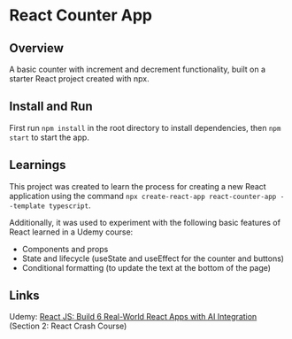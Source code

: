 # React Counter App

## Overview

A basic counter with increment and decrement functionality, built on a starter React project created with npx.

## Install and Run

First run `npm install` in the root directory to install dependencies, then `npm start` to start the app.

## Learnings

This project was created to learn the process for creating a new React application using the command `npx create-react-app react-counter-app --template typescript`.

Additionally, it was used to experiment with the following basic features of React learned in a Udemy course:
- Components and props
- State and lifecycle (useState and useEffect for the counter and buttons)
- Conditional formatting (to update the text at the bottom of the page)

## Links
Udemy: [React JS: Build 6 Real-World React Apps with AI Integration](https://www.udemy.com/course/react-js-build-6-real-world-react-apps-from-scratch) (Section 2: React Crash Course)
